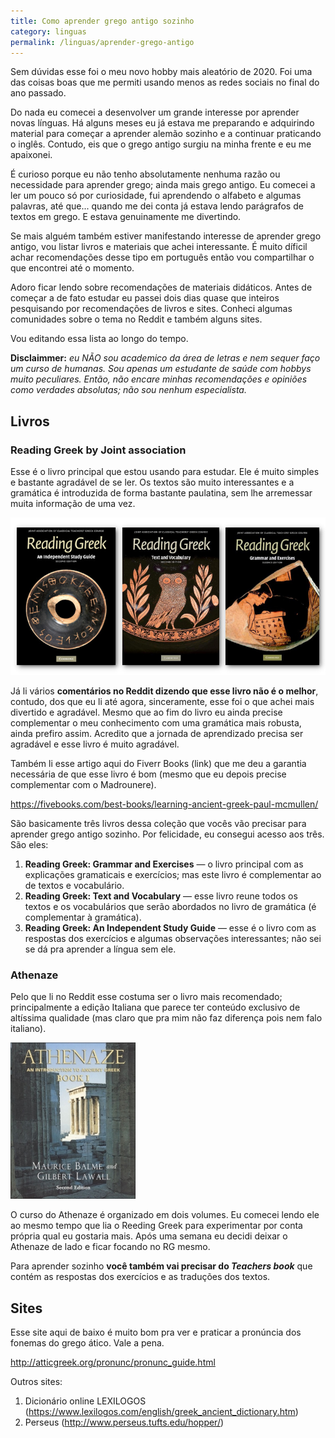 ```yaml
---
title: Como aprender grego antigo sozinho
category: linguas
permalink: /linguas/aprender-grego-antigo
---
```


Sem dúvidas esse foi o meu novo hobby mais aleatório de 2020. Foi uma das coisas boas que me permiti usando menos as redes sociais no final do ano passado.

Do nada eu comecei a desenvolver um grande interesse por aprender novas línguas. Há alguns meses eu já estava me preparando e adquirindo material para começar a aprender alemão sozinho e a continuar praticando o inglês. Contudo, eis que o grego antigo surgiu na minha frente e eu me apaixonei.

É curioso porque eu não tenho absolutamente nenhuma razão ou necessidade para aprender grego; ainda mais grego antigo. Eu comecei a ler um pouco só por curiosidade, fui aprendendo o alfabeto e algumas palavras, até que... quando me dei conta já estava lendo parágrafos de textos em grego. E estava genuinamente me divertindo. 

Se mais alguém também estiver manifestando interesse de aprender grego antigo, vou listar livros e materiais que achei interessante. É muito díficil achar recomendações desse tipo em português então vou compartilhar o que encontrei até o momento.

Adoro ficar lendo sobre recomendações de materiais didáticos. Antes de começar a de fato estudar eu passei dois dias quase que inteiros pesquisando por recomendações de livros e sites. Conheci algumas comunidades sobre o tema no Reddit e também alguns sites.

Vou editando essa lista ao longo do tempo.

**Disclaimmer:** *eu NÃO sou academico da área de letras e nem sequer faço um curso de humanas. Sou apenas um estudante de saúde com hobbys muito peculiares. Então, não encare minhas recomendações e opiniões como verdades absolutas; não sou nenhum especialista.*

## Livros

### **Reading Greek** by Joint association
   
Esse é o livro principal que estou usando para estudar. Ele é muito simples e bastante agradável de se ler. Os textos são muito interessantes e a gramática é introduzida de forma bastante paulatina, sem lhe arremessar muita informação de uma vez.

![Livros Reading Greek](/assets/flashcards/livrosd-rg.jpg)

Já li vários **comentários no Reddit dizendo que esse livro não é o melhor**, contudo, dos que eu li até agora, sinceramente, esse foi o que achei mais divertido e agradável. Mesmo que ao fim do livro eu ainda precise complementar o meu conhecimento com uma gramática mais robusta, ainda prefiro assim. Acredito que a jornada de aprendizado precisa ser agradável e esse livro é muito agradável.

Também li esse artigo aqui do Fiverr Books (link) que me deu a garantia necessária de que esse livro é bom (mesmo que eu depois precise complementar com o Madrounere).

<https://fivebooks.com/best-books/learning-ancient-greek-paul-mcmullen/>

São basicamente três livros dessa coleção que vocês vão precisar para aprender grego antigo sozinho. Por felicidade, eu consegui acesso aos três. São eles:

1. **Reading Greek: Grammar and Exercises** — o livro principal com as explicações gramaticais e exercícios; mas este livro é complementar ao de textos e vocabulário.
2. **Reading Greek: Text and Vocabulary** — esse livro reune todos os textos e os vocabulários que serão abordados no livro de gramática (é complementar à gramática).
3. **Reading Greek: An Independent Study Guide** — esse é o livro com as respostas dos exercícios e algumas observações interessantes; não sei se dá pra aprender a língua sem ele.

### Athenaze 

Pelo que li no Reddit esse costuma ser o livro mais recomendado; principalmente a edição Italiana que parece ter conteúdo exclusivo de altíssima qualidade (mas claro que pra mim não faz diferença pois nem falo italiano).

![Athenaze](/assets/linguas/athenaze.jpeg)

O curso do Athenaze é organizado em dois volumes. Eu comecei lendo ele ao mesmo tempo que lia o Reeding Greek para experimentar por conta própria qual eu gostaria mais. Após uma semana eu decidi deixar o Athenaze de lado e ficar focando no RG mesmo.

Para aprender sozinho **você também vai precisar do *Teachers book*** que contém as respostas dos exercícios e as traduções dos textos.

## Sites

Esse site aqui de baixo é muito bom pra ver e praticar a pronúncia dos fonemas do grego ático. Vale a pena.

<http://atticgreek.org/pronunc/pronunc_guide.html>

Outros sites:

1. Dicionário online LEXILOGOS (<https://www.lexilogos.com/english/greek_ancient_dictionary.htm>)
2. Perseus (<http://www.perseus.tufts.edu/hopper/>)